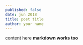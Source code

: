 ```yaml
---
published: false
date: jun 2018
title: post title
author: your name
---
```


content here **markdown works too**
